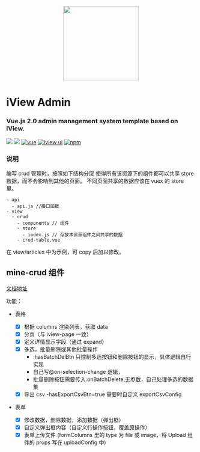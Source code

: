 <p align="center">
    <a href="https://www.iviewui.com">
        <img width="200" src="https://file.iviewui.com/logo-new.svg">
    </a>
</p>

<h1>
iView Admin
    <h3>Vue.js 2.0 admin management system template based on iView.</h3>
</h1>

[![](https://img.shields.io/github/release/iview/iview-admin.svg)](https://github.com/iview/iview-admin/releases)
[![](https://img.shields.io/travis/iview/iview-admin.svg?style=flat-square)](https://travis-ci.org/iview/iview-admin)
[![vue](https://img.shields.io/badge/vue-2.5.17-brightgreen.svg?style=flat-square)](https://github.com/vuejs/vue)
[![iview ui](https://img.shields.io/badge/iview-3.2.2-brightgreen.svg?style=flat-square)](https://github.com/iview/iview)
[![npm](https://img.shields.io/npm/l/express.svg)]()

### 说明

编写 crud 管理时，按照如下结构分层
使得所有该资源下的组件都可以共享 store 数据，而不会影响到其他的页面。
不同页面共享的数据应该在 vuex 的 store 里。

```
- api
  - api.js //接口函数
- view
  - crud
    - components // 组件
    - store
      - index.js // 存放本资源组件之间共享的数据
    - crud-table.vue
```

在 view/articles 中为示例，可 copy 后加以修改。

## mine-crud 组件

[文档地址](https://elastic-darwin-d040c4.netlify.com)

功能：

-   表格

    -   [x] 根据 columns 渲染列表，获取 data
    -   [x] 分页（与 iview-page 一致）
    -   [x] 定义详情显示字段（通过 expand）
    -   [x] 多选，批量删除或其他批量操作
        -   :hasBatchDelBtn 只控制多选按钮和删除按钮的显示，具体逻辑自行实现
        -   自己写@on-selection-change 逻辑，
        -   批量删除按钮需要传入:onBatchDelete,无参数，自己处理多选的数据集
    -   [x] 导出 csv -hasExportCsvBtn=true 需要时自定义 exportCsvConfig

-   表单
    -   [x] 修改数据，删除数据，添加数据（弹出框）
    -   [x] 自定义弹出框内容（自定义行操作按钮，覆盖原操作）
    -   [x] 表单上传文件 (formColumns 里的 type 为 file 或 image，将 Upload 组件的 props 写在 uploadConfig 中)
